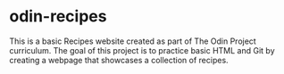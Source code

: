 # odin-recipes
This is a basic Recipes website created as part of The Odin Project curriculum. The goal of this project is to practice basic HTML and Git by creating a webpage that showcases a collection of recipes.


